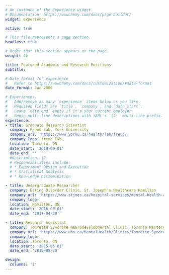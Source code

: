 ```yaml
---
# An instance of the Experience widget.
# Documentation: https://wowchemy.com/docs/page-builder/
widget: experience

active: true

# This file represents a page section.
headless: true

# Order that this section appears on the page.
weight: 40

title: Featured Academic and Research Positions
subtitle:

# Date format for experience
#   Refer to https://wowchemy.com/docs/customization/#date-format
date_format: Jan 2006

# Experiences.
#   Add/remove as many `experience` items below as you like.
#   Required fields are `title`, `company`, and `date_start`.
#   Leave `date_end` empty if it's your current employer.
#   Begin multi-line descriptions with YAML's `|2-` multi-line prefix.
experience:
- title: Graduate Research Scientist
  company: Freud Lab, York University
  company_url: 'https://www.yorku.ca/health/lab/freud/'
  company_logo: freud_lab
  location: Toronto, ON
  date_start: '2019-09-01'
  date_end: ''
  #description: |2-
  # Responsibilities include:
  # * Experiment Design and Execution 
  # * Statistical Analysis 
  # * Knowledge Dissemination

- title: Undergraduate Researcher
  company: Eating Disorder Clinic, St. Joseph's Healthcare Hamilton
  company_url: 'https://www.stjoes.ca/hospital-services/mental-health-addiction-services/mental-health-services/eating-disorders-program'
  company_logo: 
  location: Hamilton, ON
  date_start: '2016-05-01'
  date_end: '2017-04-30'

- title: Research Assistant
  company: Tourette Syndrome Neurodevelopmental Clinic, Toronto Western Hospital
  company_url: 'https://www.uhn.ca/MentalHealth/Clinics/Tourette_Syndrome_Clinic#about'
  company_logo: 
  location: Toronto, ON
  date_start: '2015-05-01'
  date_end: '2015-08-30'

design:
  columns: '2'
---
```

